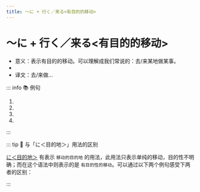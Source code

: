 ```yaml
---
title: ～に + 行く／来る<有目的的移动>
---
```

            
# ～に + 行く／来る<有目的的移动>

* 意义：表示有目的的移动。可以理解成我们常说的：去/来某地做某事。
* <grammer-content sentence="接续：**一类二类动词**的**第一连用形**/动作性名词(**三类动词的词干**) + に + [行/い]く／[来/く]る。" />
* 译文：去/来做...

::: info :books: 例句

1. <grammer-content id='1-6-1-0' sentence="おおぜい[聞/き]き**に[来/き]ました**。" trans="很多人来听了。" />
2. <grammer-content id='1-6-1-1' sentence="[李/り]さんは[本/ほん]を[買/か]い**に[行/い]きました**。" trans="小李去买书了。" />
3. <grammer-content id='1-6-1-2' sentence="[弟/おとうと]は[手伝/てつだ]いに**[来/き]ませんでした**。" trans="弟弟没来帮忙。" />
4. <grammer-content id='1-6-1-3' sentence="[日曜日/にちようび]の[午後/ごご]、[買/か]い[物/もの]**に行いきます**。" trans="周日下午去买东西。" />

:::

::: tip :bookmark: 与「に＜目的地＞」用法的区别

[に＜目的地＞](../../auxiliary/ni.md#1-に＜目的地＞) 有表示 `移动的目的地` 的用法，此用法只表示单纯的移动，目的性不明确；而在这个语法中则表示的是 `有目的性的移动`。可以通过以下两个例句感受下两者的区别：

<div class='bunpou-block'>

  <grammer-content id='1-6-1-4' sentence="[学校/がっこう]**に**[行/い]きます。" trans='去学校。(单纯表示移动，并没有说去学校干啥。)' />

  <grammer-content id='1-6-1-5' sentence="[学校/がっこう]**に**[授業/じゅぎょう]を[受/う]け**に[行/い]きます**。" trans='去学校上课。(第一个「に」表示移动的目的地，而第二个「に」表示有目的性的移动。)' />

</div>

:::
